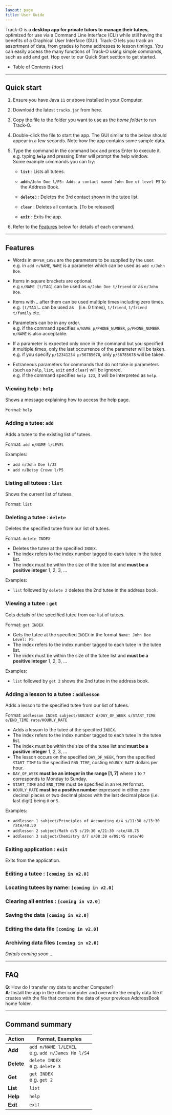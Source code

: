 ```yaml
---
layout: page
title: User Guide
---
```


Track-O is a **desktop app for private tutors to manage their tutees**, optimized for use via a Command Line Interface (CLI) while still having the benefits of a Graphical User Interface (GUI). Track-O lets you track an assortment of data, from grades to home addresses to lesson timings. You can easily access the many functions of Track-O using simple commands, such as add and get. Hop over to our Quick Start section to get started.

* Table of Contents
{:toc}

--------------------------------------------------------------------------------------------------------------------

## Quick start

1. Ensure you have Java `11` or above installed in your Computer.

2. Download the latest `tracko.jar` from here.

3. Copy the file to the folder you want to use as the _home folder_ to run Track-O.

4. Double-click the file to start the app. The GUI similar to the below should appear in a few seconds. Note how the app contains some sample data.<br>

5. Type the command in the command box and press Enter to execute it. e.g. typing **`help`** and pressing Enter will prompt the help window.<br>
   Some example commands you can try:

   * **`list`** : Lists all tutees.

   * **`add`**`n/John Doe l/P5: Adds a contact named John Doe of level P5` to the Address Book.

   * **`delete`**`3` : Deletes the 3rd contact shown in the tutee list.

   * **`clear`** : Deletes all contacts.  [To be released]

   * **`exit`** : Exits the app.

6. Refer to the [Features](#features) below for details of each command.

--------------------------------------------------------------------------------------------------------------------

## Features

* Words in `UPPER_CASE` are the parameters to be supplied by the user.<br>
  e.g. in `add n/NAME`, `NAME` is a parameter which can be used as `add n/John Doe`.

* Items in square brackets are optional.<br>
  e.g `n/NAME [t/TAG]` can be used as `n/John Doe t/friend` or as `n/John Doe`.

* Items with `…` after them can be used multiple times including zero times.<br>
  e.g. `[t/TAG]…` can be used as ` ` (i.e. 0 times), `t/friend`, `t/friend t/family` etc.

* Parameters can be in any order.<br>
  e.g. if the command specifies `n/NAME p/PHONE_NUMBER`, `p/PHONE_NUMBER n/NAME` is also acceptable.

* If a parameter is expected only once in the command but you specified it multiple times, only the last occurrence of the parameter will be taken.<br>
  e.g. if you specify `p/12341234 p/56785678`, only `p/56785678` will be taken.

* Extraneous parameters for commands that do not take in parameters (such as `help`, `list`, `exit` and `clear`) will be ignored.<br>
  e.g. if the command specifies `help 123`, it will be interpreted as `help`.


### Viewing help : `help`

Shows a message explaining how to access the help page.

Format: `help`

### Adding a tutee: `add`

Adds a tutee to the existing list of tutees.

Format: `add n/NAME l/LEVEL`

Examples:
* `add n/John Doe l/J2`
* `add n/Betsy Crowe l/P5`

### Listing all tutees : `list`

Shows the current list of tutees.

Format: `list`

### Deleting a tutee : `delete`

Deletes the specified tutee from our list of tutees.

Format: `delete INDEX`

* Deletes the tutee at the specified `INDEX`.
* The index refers to the index number tagged to each tutee in the tutee list.
* The index must be within the size of the tutee list and **must be a positive integer** 1, 2, 3, …

Examples:
* `list` followed by `delete 2` deletes the 2nd tutee in the address book.

### Viewing a tutee : `get`

Gets details of the specified tutee from our list of tutees.

Format: `get INDEX`

* Gets the tutee at the specified `INDEX` in the format `Name: John Doe Level: P5`
* The index refers to the index number tagged to each tutee in the tutee list.
* The index must be within the size of the tutee list and **must be a positive integer** 1, 2, 3, …

Examples:
* `list` followed by `get 2` shows the 2nd tutee in the address book.

### Adding a lesson to a tutee : `addlesson`

Adds a lesson to the specified tutee from our list of tutees.

Format: `addlesson INDEX subject/SUBJECT d/DAY_OF_WEEK s/START_TIME e/END_TIME rate/HOURLY_RATE`

* Adds a lesson to the tutee at the specified `INDEX`.
* The index refers to the index number tagged to each tutee in the tutee list.
* The index must be within the size of the tutee list and **must be a positive integer** 1, 2, 3, …
* The lesson occurs on the specified `DAY_OF_WEEK`, from the specified `START_TIME` to the specified `END_TIME`, costing `HOURLY_RATE` dollars per hour.
* `DAY_OF_WEEK` **must be an integer in the range [1, 7]** where `1` to `7` corresponds to Monday to Sunday.
* `START_TIME` and `END_TIME` must be specified in an `HH:MM` format.
* `HOURLY_RATE` **must be a positive number** expressed in either zero decimal places or two decimal places with the last decimal place (i.e. last digit) being `0` or `5`. 

Examples:
* `addlesson 1 subject/Principles of Accounting d/4 s/11:30 e/13:30 rate/40.50`
* `addlesson 2 subject/Math d/5 s/19:30 e/21:30 rate/40.75`
* `addlesson 3 subject/Chemistry d/7 s/08:30 e/09:45 rate/40`

### Exiting application : `exit`

Exits from the application.

### Editing a tutee :  `[coming in v2.0]`

### Locating tutees by name:  `[coming in v2.0]`

### Clearing all entries : `[coming in v2.0]`

### Saving the data `[coming in v2.0]`

### Editing the data file `[coming in v2.0]`

### Archiving data files `[coming in v2.0]`

_Details coming soon ..._

--------------------------------------------------------------------------------------------------------------------

## FAQ

**Q**: How do I transfer my data to another Computer?<br>
**A**: Install the app in the other computer and overwrite the empty data file it creates with the file that contains the data of your previous AddressBook home folder.

--------------------------------------------------------------------------------------------------------------------

## Command summary

Action | Format, Examples
--------|------------------
**Add** | `add n/NAME l/LEVEL` <br> e.g. `add n/James Ho l/S4`
**Delete** | `delete INDEX`<br> e.g. `delete 3`
**Get** | `get INDEX`<br> e.g. `get 2`
**List** | `list`
**Help** | `help`
**Exit** | `exit`
